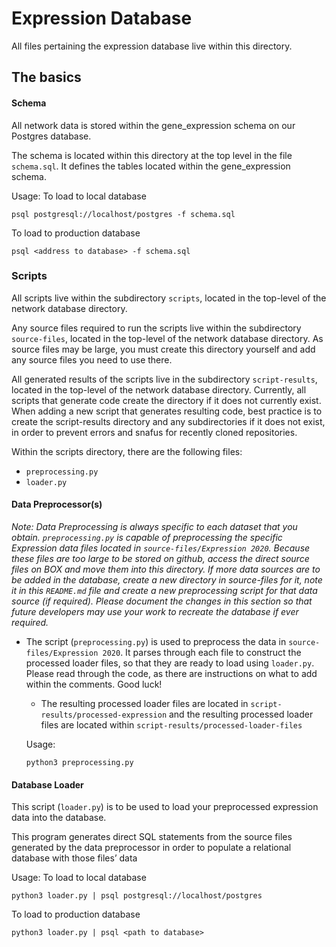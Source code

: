 # Expression Database 

All files pertaining the expression database live within this directory.

## The basics

#### Schema

All network data is stored within the gene_expression schema on our Postgres database.

The schema is located within this directory at the top level in the file `schema.sql`. It defines the tables located within the gene_expression schema. 

Usage:
To load to local database
```
psql postgresql://localhost/postgres -f schema.sql
```
To load to production database 
```
psql <address to database> -f schema.sql
```

### Scripts

All scripts live within the subdirectory `scripts`, located in the top-level of the network database directory. 

Any source files required to run the scripts live within the subdirectory `source-files`, located in the top-level of the network database directory. As source files may be large, you must create this directory yourself and add any source files you need to use there. 

All generated results of the scripts live in the subdirectory `script-results`, located in the top-level of the network database directory. Currently, all scripts that generate code create the directory if it does not currently exist. When adding a new script that generates resulting code, best practice is to create the script-results directory and any subdirectories if it does not exist, in order to prevent errors and snafus for recently cloned repositories.

Within the scripts directory, there are the following files:

- `preprocessing.py`
- `loader.py`

#### Data Preprocessor(s)
*Note: Data Preprocessing is always specific to each dataset that you obtain. `preprocessing.py` is capable of preprocessing the specific Expression data files located in `source-files/Expression 2020`. Because these files are too large to be stored on github, access the direct source files on BOX and move them into this directory. If more data sources are to be added in the database, create a new directory in source-files for it, note it in this `README.md` file and create a new preprocessing script for that data source (if required). Please document the changes in this section so that future developers may use your work to recreate the database if ever required.*

 * The script (`preprocessing.py`) is used to preprocess the data in `source-files/Expression 2020`. It parses through each file to construct the processed loader files, so that they are ready to load using `loader.py`. Please read through the code, as there are instructions on what to add within the comments. Good luck!
    * The resulting processed loader files are located in `script-results/processed-expression` and the resulting processed loader files are located within `script-results/processed-loader-files`

    Usage: 
    ```
    python3 preprocessing.py
    ```
#### Database Loader

This script (`loader.py`) is to be used to load your preprocessed expression data into the database. 

This program generates direct SQL statements from the source files generated by the data preprocessor in order to populate a relational database with those files’ data

Usage: 
To load to local database
```
python3 loader.py | psql postgresql://localhost/postgres
```
To load to production database
```
python3 loader.py | psql <path to database>
```
